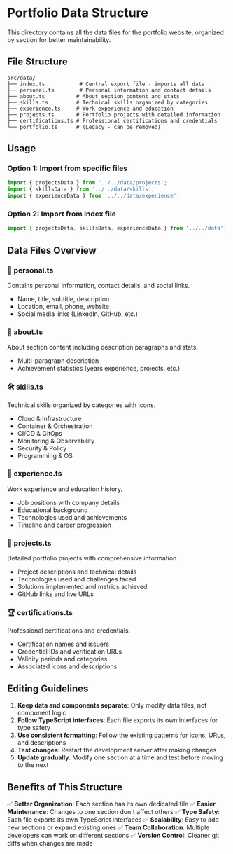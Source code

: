 # Portfolio Data Structure

This directory contains all the data files for the portfolio website, organized by section for better maintainability.

## File Structure

```
src/data/
├── index.ts           # Central export file - imports all data
├── personal.ts        # Personal information and contact details
├── about.ts          # About section content and stats
├── skills.ts         # Technical skills organized by categories
├── experience.ts     # Work experience and education
├── projects.ts       # Portfolio projects with detailed information
├── certifications.ts # Professional certifications and credentials
└── portfolio.ts      # (Legacy - can be removed)
```

## Usage

### Option 1: Import from specific files

```typescript
import { projectsData } from '../../data/projects';
import { skillsData } from '../../data/skills';
import { experienceData } from '../../data/experience';
```

### Option 2: Import from index file

```typescript
import { projectsData, skillsData, experienceData } from '../../data';
```

## Data Files Overview

### 📝 personal.ts

Contains personal information, contact details, and social links.

- Name, title, subtitle, description
- Location, email, phone, website
- Social media links (LinkedIn, GitHub, etc.)

### 🎯 about.ts

About section content including description paragraphs and stats.

- Multi-paragraph description
- Achievement statistics (years experience, projects, etc.)

### 🛠️ skills.ts

Technical skills organized by categories with icons.

- Cloud & Infrastructure
- Container & Orchestration
- CI/CD & GitOps
- Monitoring & Observability
- Security & Policy
- Programming & OS

### 💼 experience.ts

Work experience and education history.

- Job positions with company details
- Educational background
- Technologies used and achievements
- Timeline and career progression

### 🚀 projects.ts

Detailed portfolio projects with comprehensive information.

- Project descriptions and technical details
- Technologies used and challenges faced
- Solutions implemented and metrics achieved
- GitHub links and live URLs

### 🏆 certifications.ts

Professional certifications and credentials.

- Certification names and issuers
- Credential IDs and verification URLs
- Validity periods and categories
- Associated icons and descriptions

## Editing Guidelines

1. **Keep data and components separate**: Only modify data files, not component logic
2. **Follow TypeScript interfaces**: Each file exports its own interfaces for type safety
3. **Use consistent formatting**: Follow the existing patterns for icons, URLs, and descriptions
4. **Test changes**: Restart the development server after making changes
5. **Update gradually**: Modify one section at a time and test before moving to the next

## Benefits of This Structure

✅ **Better Organization**: Each section has its own dedicated file
✅ **Easier Maintenance**: Changes to one section don't affect others
✅ **Type Safety**: Each file exports its own TypeScript interfaces
✅ **Scalability**: Easy to add new sections or expand existing ones
✅ **Team Collaboration**: Multiple developers can work on different sections
✅ **Version Control**: Cleaner git diffs when changes are made
